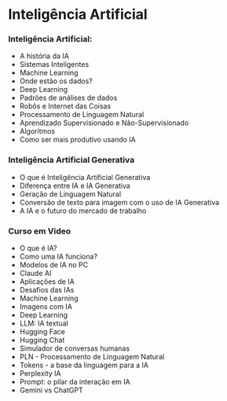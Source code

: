 # Inteligência Artificial

### Inteligência Artificial:

- A história da IA 
- Sistemas Inteligentes 
- Machine Learning 
- Onde estão os dados? 
- Deep Learning 
- Padrões de análises de dados 
- Robôs e Internet das Coisas 
- Processamento de Linguagem Natural 
- Aprendizado Supervisionado e Não-Supervisionado 
- Algoritmos
- Como ser mais produtivo usando IA

### Inteligência Artificial Generativa

- O que é Inteligência Artificial Generativa
- Diferença entre IA e IA Generativa
- Geração de Linguagem Natural
- Conversão de texto para imagem com o uso de IA Generativa
- A IA e o futuro do mercado de trabalho

### Curso em Video

- O que é IA?
- Como uma IA funciona?
- Modelos de IA no PC
- Claude AI
- Aplicações de IA
- Desafios das IAs
- Machine Learning
- Imagens com IA
- Deep Learning
- LLM: IA textual 
- Hugging Face
- Hugging Chat
- Simulador de conversas humanas 
- PLN - Processamento de Linguagem Natural
- Tokens - a base da linguagem para a IA
- Perplexity IA
- Prompt: o pilar da interação em IA
- Gemini vs ChatGPT
